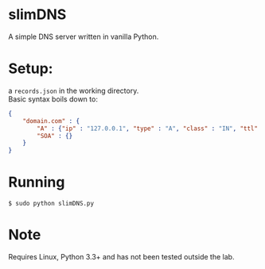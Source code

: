 # slimDNS

A simple DNS server written in vanilla Python.

# Setup:

a `records.json` in the working directory.<br>
Basic syntax boils down to:<br>

```json
{
	"domain.com" : {
		"A" : {"ip" : "127.0.0.1", "type" : "A", "class" : "IN", "ttl" : 60},
		"SOA" : {}
	}
}
```

# Running

    $ sudo python slimDNS.py

# Note

Requires Linux, Python 3.3+ and has not been tested outside the lab.